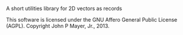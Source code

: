 A short utilities library for 2D vectors as records

This software is licensed under the GNU Affero General Public License (AGPL). Copyright John P Mayer, Jr., 2013.
